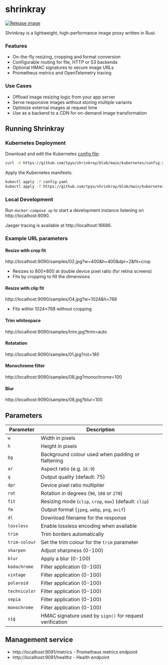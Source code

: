 # shrinkray

[![Release image](https://github.com/tpyo/shrinkray/actions/workflows/tag-image.yml/badge.svg)](https://github.com/tpyo/shrinkray/actions/workflows/tag-image.yml)

Shrinkray is a lightweight, high-performance image proxy written in Rust.

### Features

- On-the-fly resizing, cropping and format conversion
- Configurable routing for file, HTTP or S3 backends
- Optional HMAC signatures to secure image URLs
- Prometheus metrics and OpenTelemetry tracing

### Use Cases

- Offload image resizing logic from your app server
- Serve responsive images without storing multiple variants
- Optimize external images at request time
- Use as a backend to a CDN for on-demand image transformation

## Running Shrinkray

### Kubernetes Deployment

Download and edit the Kubernetes [config file](https://github.com/tpyo/shrinkray/blob/main/kubernetes/config.yaml):

```bash
curl -O https://github.com/tpyo/shrinkray/blob/main/kubernetes/config.yaml
```

Apply the Kubernetes manifests:

```bash
kubectl apply -f config.yaml
kubectl apply -f https://github.com/tpyo/shrinkray/blob/main/kubernetes/deployment.yaml
```

### Local Development

Run `docker-compose up` to start a development instance listening on http://localhost:9090.

Jaeger tracing is available at http://localhost:16686.

### Example URL parameters

#### Resize with crop fit
http://localhost:9090/samples/02.jpg?w=400&h=400&dpr=2&fit=crop
- Resizes to 800×800 at double device pixel ratio (for retina screens)
- Fits by cropping to fill the dimensions

#### Resize with clip fit
http://localhost:9090/samples/04.jpg?w=1024&h=768
- Fits within 1024×768 without cropping

#### Trim whitespace
http://localhost:9090/samples/trim.jpg?trim=auto

#### Rotatation
http://localhost:9090/samples/01.jpg?rot=180

#### Monochrome filter
http://localhost:9090/samples/08.jpg?monochrome=100

#### Blur
http://localhost:9090/samples/08.jpg?blur=100


## Parameters

| Parameter     | Description                                              |
| ------------- | -------------------------------------------------------- |
| `w`           | Width in pixels                                          |
| `h`           | Height in pixels                                         |
| `bg`          | Background colour used when padding or flattening        |
| `ar`          | Aspect ratio (e.g. `16:9`)                               |
| `q`           | Output quality (default: 75)                             |
| `dpr`         | Device pixel ratio multiplier                            |
| `rot`         | Rotation in degrees (`90`, `180` or `270`)               |
| `fit`         | Resizing mode (`clip`, `crop`, `max`) (default: `clip`)  |
| `fm`          | Output format (`jpeg`, `webp`, `png`, `avif`)            |
| `dl`          | Download filename for the response                       |
| `lossless`    | Enable lossless encoding when available                  |
| `trim`        | Trim borders automatically                               |
| `trim-colour` | Set the trim colour for the `trim` parameter             |
| `sharpen`     | Adjust sharpness (0-100)                                 |
| `blur`        | Apply a blur (0-100)                                     |
| `kodachrome`  | Filter application (0-100)                               |
| `vintage`     | Filter application (0-100)                               |
| `polaroid`    | Filter application (0-100)                               |
| `technicolor` | Filter application (0-100)                               |
| `sepia`       | Filter application (0-100)                               |
| `monochrome`  | Filter application (0-100)                               |
| `sig`         | HMAC signature used by `sign()` for request verification |


## Management service

- http://localhost:9091/metrics - Prometheus metrics endpoint
- http://localhost:9091/healthz - Health endpoint

